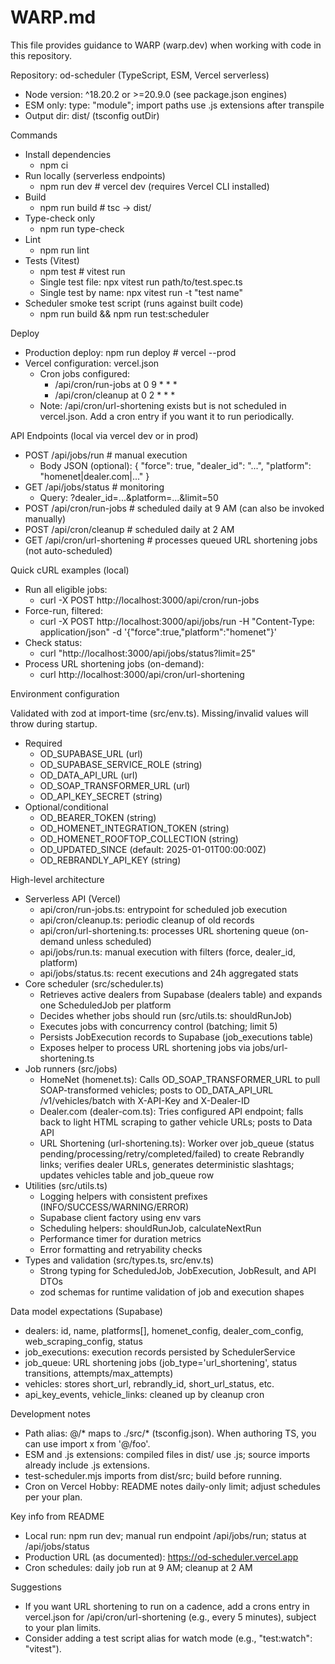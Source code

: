 # WARP.md

This file provides guidance to WARP (warp.dev) when working with code in this repository.

Repository: od-scheduler (TypeScript, ESM, Vercel serverless)

- Node version: ^18.20.2 or >=20.9.0 (see package.json engines)
- ESM only: type: "module"; import paths use .js extensions after transpile
- Output dir: dist/ (tsconfig outDir)

Commands

- Install dependencies
  - npm ci
- Run locally (serverless endpoints)
  - npm run dev  # vercel dev (requires Vercel CLI installed)
- Build
  - npm run build  # tsc -> dist/
- Type-check only
  - npm run type-check
- Lint
  - npm run lint
- Tests (Vitest)
  - npm test  # vitest run
  - Single test file: npx vitest run path/to/test.spec.ts
  - Single test by name: npx vitest run -t "test name"
- Scheduler smoke test script (runs against built code)
  - npm run build && npm run test:scheduler

Deploy

- Production deploy: npm run deploy  # vercel --prod
- Vercel configuration: vercel.json
  - Cron jobs configured:
    - /api/cron/run-jobs at 0 9 * * *
    - /api/cron/cleanup at 0 2 * * *
  - Note: /api/cron/url-shortening exists but is not scheduled in vercel.json. Add a cron entry if you want it to run periodically.

API Endpoints (local via vercel dev or in prod)

- POST /api/jobs/run  # manual execution
  - Body JSON (optional): { "force": true, "dealer_id": "...", "platform": "homenet|dealer.com|..." }
- GET /api/jobs/status  # monitoring
  - Query: ?dealer_id=...&platform=...&limit=50
- POST /api/cron/run-jobs  # scheduled daily at 9 AM (can also be invoked manually)
- POST /api/cron/cleanup  # scheduled daily at 2 AM
- GET /api/cron/url-shortening  # processes queued URL shortening jobs (not auto-scheduled)

Quick cURL examples (local)

- Run all eligible jobs:
  - curl -X POST http://localhost:3000/api/cron/run-jobs
- Force-run, filtered:
  - curl -X POST http://localhost:3000/api/jobs/run -H "Content-Type: application/json" -d '{"force":true,"platform":"homenet"}'
- Check status:
  - curl "http://localhost:3000/api/jobs/status?limit=25"
- Process URL shortening jobs (on-demand):
  - curl http://localhost:3000/api/cron/url-shortening

Environment configuration

Validated with zod at import-time (src/env.ts). Missing/invalid values will throw during startup.
- Required
  - OD_SUPABASE_URL (url)
  - OD_SUPABASE_SERVICE_ROLE (string)
  - OD_DATA_API_URL (url)
  - OD_SOAP_TRANSFORMER_URL (url)
  - OD_API_KEY_SECRET (string)
- Optional/conditional
  - OD_BEARER_TOKEN (string)
  - OD_HOMENET_INTEGRATION_TOKEN (string)
  - OD_HOMENET_ROOFTOP_COLLECTION (string)
  - OD_UPDATED_SINCE (default: 2025-01-01T00:00:00Z)
  - OD_REBRANDLY_API_KEY (string)

High-level architecture

- Serverless API (Vercel)
  - api/cron/run-jobs.ts: entrypoint for scheduled job execution
  - api/cron/cleanup.ts: periodic cleanup of old records
  - api/cron/url-shortening.ts: processes URL shortening queue (on-demand unless scheduled)
  - api/jobs/run.ts: manual execution with filters (force, dealer_id, platform)
  - api/jobs/status.ts: recent executions and 24h aggregated stats
- Core scheduler (src/scheduler.ts)
  - Retrieves active dealers from Supabase (dealers table) and expands one ScheduledJob per platform
  - Decides whether jobs should run (src/utils.ts: shouldRunJob)
  - Executes jobs with concurrency control (batching; limit 5)
  - Persists JobExecution records to Supabase (job_executions table)
  - Exposes helper to process URL shortening jobs via jobs/url-shortening.ts
- Job runners (src/jobs)
  - HomeNet (homenet.ts): Calls OD_SOAP_TRANSFORMER_URL to pull SOAP-transformed vehicles; posts to OD_DATA_API_URL /v1/vehicles/batch with X-API-Key and X-Dealer-ID
  - Dealer.com (dealer-com.ts): Tries configured API endpoint; falls back to light HTML scraping to gather vehicle URLs; posts to Data API
  - URL Shortening (url-shortening.ts): Worker over job_queue (status pending/processing/retry/completed/failed) to create Rebrandly links; verifies dealer URLs, generates deterministic slashtags; updates vehicles table and job_queue row
- Utilities (src/utils.ts)
  - Logging helpers with consistent prefixes (INFO/SUCCESS/WARNING/ERROR)
  - Supabase client factory using env vars
  - Scheduling helpers: shouldRunJob, calculateNextRun
  - Performance timer for duration metrics
  - Error formatting and retryability checks
- Types and validation (src/types.ts, src/env.ts)
  - Strong typing for ScheduledJob, JobExecution, JobResult, and API DTOs
  - zod schemas for runtime validation of job and execution shapes

Data model expectations (Supabase)

- dealers: id, name, platforms[], homenet_config, dealer_com_config, web_scraping_config, status
- job_executions: execution records persisted by SchedulerService
- job_queue: URL shortening jobs (job_type='url_shortening', status transitions, attempts/max_attempts)
- vehicles: stores short_url, rebrandly_id, short_url_status, etc.
- api_key_events, vehicle_links: cleaned up by cleanup cron

Development notes

- Path alias: @/* maps to ./src/* (tsconfig.json). When authoring TS, you can use import x from '@/foo'.
- ESM and .js extensions: compiled files in dist/ use .js; source imports already include .js extensions.
- test-scheduler.mjs imports from dist/src; build before running.
- Cron on Vercel Hobby: README notes daily-only limit; adjust schedules per your plan.

Key info from README

- Local run: npm run dev; manual run endpoint /api/jobs/run; status at /api/jobs/status
- Production URL (as documented): https://od-scheduler.vercel.app
- Cron schedules: daily job run at 9 AM; cleanup at 2 AM

Suggestions

- If you want URL shortening to run on a cadence, add a crons entry in vercel.json for /api/cron/url-shortening (e.g., every 5 minutes), subject to your plan limits.
- Consider adding a test script alias for watch mode (e.g., "test:watch": "vitest").
